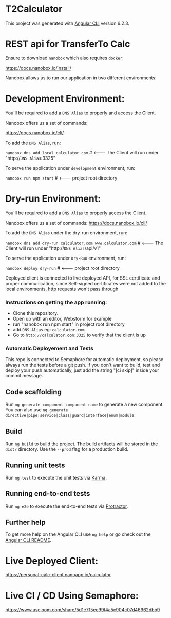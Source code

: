 # T2Calculator

This project was generated with [Angular CLI](https://github.com/angular/angular-cli) version 6.2.3.

# REST api for TransferTo Calc #

Ensure to download `nanobox` which also requires `docker`:

https://docs.nanobox.io/install/

Nanobox allows us to run our application in two different environments:

# Development Environment: #

You'll be required to add a `DNS Alias` to properly and access the Client.

Nanobox offers us a set of commands:

https://docs.nanobox.io/cli/

To add the `DNS Alias`, run:

`nanobox dns add local calculator.com` # <--- The Client will run under "http://`DNS Alias`:3325"

To serve the application under `development` environment, run:

`nanobox run npm start` # <--- project root directory

# Dry-run Environment: #

You'll be required to add a `DNS Alias` to properly access the Client.

Nanobox offers us a set of commands:
https://docs.nanobox.io/cli/

To add the `DNS Alias` under the dry-run environment, run:

`nanobox dns add dry-run calculator.com www.calculator.com` # <--- The Client will run under "http://`DNS Alias`/api/v1"

To serve the application under `Dry-Run` environment, run:

`nanobox deploy dry-run` # <--- project root directory

Deployed client is connected to live deployed API, for SSL certificate and proper communication, since Self-signed certificates were not added to the local environments, http requests won't pass through

### Instructions on getting the app running: ###
- Clone this repository.
- Open up with an editor, Webstorm for example
- run "nanobox run npm start" in project root directory
- add `DNS Alias` eg: `calculator.com`
- Go to `http://calculator.com:3325` to verify that the client is up

### Automatic Deployement and Tests ###
This repo is connected to Semaphore for automatic deployment, so please always run the tests before a git push.
If you don't want to build, test and deploy your push automatically, just add the string "[ci skip]" inside your commit message.

## Code scaffolding

Run `ng generate component component-name` to generate a new component. You can also use `ng generate directive|pipe|service|class|guard|interface|enum|module`.

## Build

Run `ng build` to build the project. The build artifacts will be stored in the `dist/` directory. Use the `--prod` flag for a production build.

## Running unit tests

Run `ng test` to execute the unit tests via [Karma](https://karma-runner.github.io).

## Running end-to-end tests

Run `ng e2e` to execute the end-to-end tests via [Protractor](http://www.protractortest.org/).

## Further help

To get more help on the Angular CLI use `ng help` or go check out the [Angular CLI README](https://github.com/angular/angular-cli/blob/master/README.md).

# Live Deployed Client: #
https://personal-calc-client.nanoapp.io/calculator

# Live CI / CD Using Semaphore: #
https://www.useloom.com/share/5d1e715ec99f4a5c904c07d46962dbb9

